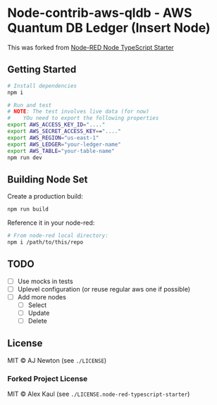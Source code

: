 # Node-contrib-aws-qldb - AWS Quantum DB Ledger (Insert Node)

This was forked from [Node-RED Node TypeScript Starter](https://github.com/alexk111/node-red-node-typescript-starter)

## Getting Started

```bash
# Install dependencies
npm i

# Run and test
# NOTE: The test involves live data (for now)
#    YOu need to export the following properties
export AWS_ACCESS_KEY_ID="...."
export AWS_SECRET_ACCESS_KEY=="...."
export AWS_REGION="us-east-1"
export AWS_LEDGER="your-ledger-name"
export AWS_TABLE="your-table-name"
npm run dev
```

## Building Node Set

Create a production build:

```bash
npm run build
```

Reference it in your node-red:

```bash
# From node-red local directory:
npm i /path/to/this/repo
```

## TODO

* [ ] Use mocks in tests
* [ ] Uplevel configuration (or reuse regular aws one if possible)
* [ ] Add more nodes
  * [ ] Select
  * [ ] Update
  * [ ] Delete

## License

MIT &copy; AJ Newton (see `./LICENSE`)

### Forked Project License

MIT &copy; Alex Kaul (see `./LICENSE.node-red-typescript-starter`)
